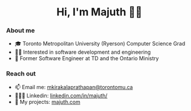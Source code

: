 <h1 align="center"><b> Hi, I'm Majuth 👋🏼 </b></h1>

<h3> About me </h3>
<ul>
    <li>🎓 Toronto Metropolitan University (Ryerson) Computer Science Grad</li>
    <li>👨‍💻 Interested in software development and engineering</li>
    <li>🏢 Former Software Engineer at TD and the Ontario Ministry </li>
</ul>

<h3> Reach out </h3>
<ul>
    <li>📫 Email me: <a href = "mailto: mkirakalaprathapan@torontomu.ca">mkirakalaprathapan@torontomu.ca</a></li>
    <li>👨🏻‍💼 Linkedin: <a href="https://www.linkedin.com/in/majuth/">linkedin.com/in/majuth/</a></li>
    <li>🔗 My projects: <a href="www.majuth.com">majuth.com</a> </li>
</ul>

<!-- <h3> My Github </h3>
<a href="https://github.com/majuthkira">
<img align="center" src="https://github-readme-stats.vercel.app/api/top-langs/?username=majuthkira&hide=ASP.NET,jupyter%20notebook&hide_langs_below=1" height="220px"/>
</a>
<a href="https://github.com/majuthkira">
<img align="center" src="https://github-readme-stats.vercel.app/api?username=majuthkira&count_private=true&hide=stars&show_icons=true&line_height=27" alt="Majuth's github stats" height="220px" />
</a> -->

<!--
**majuthkira/majuthkira** is a ✨ _special_ ✨ repository because its `README.md` (this file) appears on your GitHub profile.

Here are some ideas to get you started:

- 🔭 I’m currently working on ...
- 🌱 I’m currently learning ...
- 👯 I’m looking to collaborate on ...
- 🤔 I’m looking for help with ...
- 💬 Ask me about ...
- 📫 How to reach me: ...
- 😄 Pronouns: ...
- ⚡ Fun fact: ...
-->
